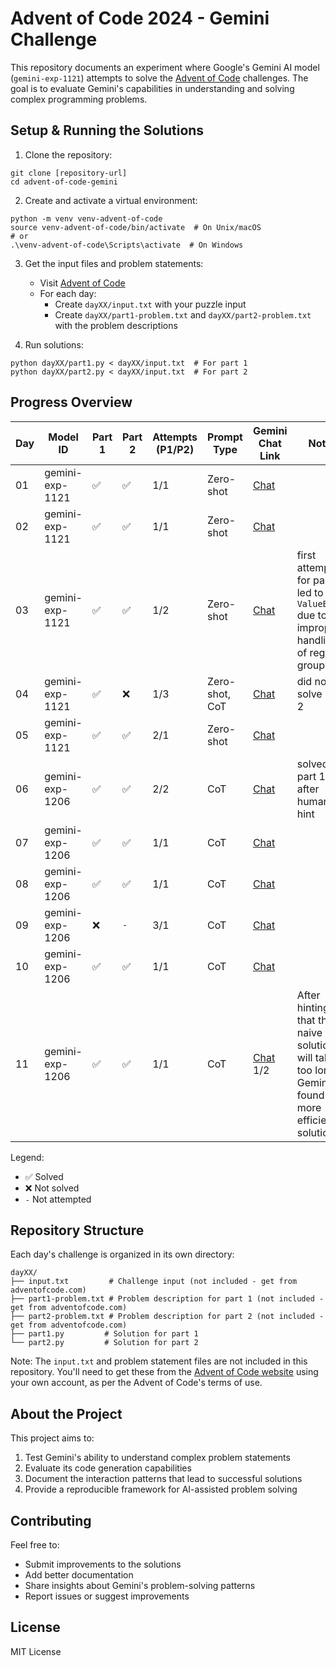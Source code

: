 # Advent of Code 2024 - Gemini Challenge

This repository documents an experiment where Google's Gemini AI model (`gemini-exp-1121`) attempts to solve the [Advent of Code](https://adventofcode.com/) challenges. The goal is to evaluate Gemini's capabilities in understanding and solving complex programming problems.

## Setup & Running the Solutions

1. Clone the repository:
```
git clone [repository-url]
cd advent-of-code-gemini
```

2. Create and activate a virtual environment:
```
python -m venv venv-advent-of-code
source venv-advent-of-code/bin/activate  # On Unix/macOS
# or
.\venv-advent-of-code\Scripts\activate  # On Windows
```

3. Get the input files and problem statements:
   - Visit [Advent of Code](https://adventofcode.com/)
   - For each day:
     - Create `dayXX/input.txt` with your puzzle input
     - Create `dayXX/part1-problem.txt` and `dayXX/part2-problem.txt` with the problem descriptions

4. Run solutions:
```
python dayXX/part1.py < dayXX/input.txt  # For part 1
python dayXX/part2.py < dayXX/input.txt  # For part 2
```

## Progress Overview

| Day | Model ID  | Part 1 | Part 2 | Attempts (P1/P2) | Prompt Type | Gemini Chat Link | Notes |
|-----|-----------|--------|--------|------------------|-------------|------------------|-------|
| 01  | gemini-exp-1121 | ✅     | ✅     | 1/1              | Zero-shot   | [Chat](https://aistudio.google.com/app/prompts?state=%7B%22ids%22:%5B%221kkRVShxln7z6qfKgsVEtP20hozJj7YkA%22%5D,%22action%22:%22open%22,%22userId%22:%22105677632504908789218%22,%22resourceKeys%22:%7B%7D%7D&usp=sharing)     |       |
| 02  | gemini-exp-1121 | ✅     | ✅     | 1/1              | Zero-shot   | [Chat](https://aistudio.google.com/app/prompts?state=%7B%22ids%22:%5B%221RLXAgFWunvpYsyfIxwo-AUN4a9kjhTRl%22%5D,%22action%22:%22open%22,%22userId%22:%22105677632504908789218%22,%22resourceKeys%22:%7B%7D%7D&usp=sharing)     |       |
| 03  | gemini-exp-1121 | ✅     | ✅     | 1/2              | Zero-shot   | [Chat](https://aistudio.google.com/app/prompts?state=%7B%22ids%22:%5B%221f0KmVrz838uuehNbgh209gEqR726Utg5%22%5D,%22action%22:%22open%22,%22userId%22:%22105677632504908789218%22,%22resourceKeys%22:%7B%7D%7D&usp=sharing)     | first attempt for part 2 led to a `ValueError` due to improper handling of regex groups     |
| 04  | gemini-exp-1121 | ✅     | ❌     | 1/3              | Zero-shot, CoT   | [Chat](https://aistudio.google.com/app/prompts?state=%7B%22ids%22:%5B%2219u86k9DX47Z7S253S-Z0FW_W1tekHthB%22%5D,%22action%22:%22open%22,%22userId%22:%22105677632504908789218%22,%22resourceKeys%22:%7B%7D%7D&usp=sharing)     | did not solve part 2     |
| 05  | gemini-exp-1121 | ✅     | ✅     | 2/1              | Zero-shot   | [Chat](https://aistudio.google.com/app/prompts?state=%7B%22ids%22:%5B%221XV71bCF0inECZ7W9AacPwKf0a0tEMPzt%22%5D,%22action%22:%22open%22,%22userId%22:%22105677632504908789218%22,%22resourceKeys%22:%7B%7D%7D&usp=sharing)     |      |
| 06  | gemini-exp-1206 | ✅    | ✅     | 2/2              | CoT   | [Chat](https://aistudio.google.com/app/prompts?state=%7B%22ids%22:%5B%221VBYQR1257m38-T-o6UlypX623S6DgVKd%22%5D,%22action%22:%22open%22,%22userId%22:%22105677632504908789218%22,%22resourceKeys%22:%7B%7D%7D&usp=sharing)     |  solved part 1 only after human hint    |
| 07  | gemini-exp-1206 | ✅    | ✅     | 1/1              | CoT   | [Chat](https://aistudio.google.com/app/prompts?state=%7B%22ids%22:%5B%221F136Re6CpEnMu7sijkvZROw2vziNlINL%22%5D,%22action%22:%22open%22,%22userId%22:%22105677632504908789218%22,%22resourceKeys%22:%7B%7D%7D&usp=sharing)     |      |
| 08  | gemini-exp-1206 | ✅    | ✅     | 1/1              | CoT   | [Chat](https://aistudio.google.com/app/prompts?state=%7B%22ids%22:%5B%221f4gG-LJf3TuRjpVRMvnfIPZZc-S__ToN%22%5D,%22action%22:%22open%22,%22userId%22:%22105677632504908789218%22,%22resourceKeys%22:%7B%7D%7D&usp=sharing)     |      |
| 09  | gemini-exp-1206 | ❌    | `-`     | 3/1              | CoT   | [Chat](https://aistudio.google.com/app/prompts?state=%7B%22ids%22:%5B%2212_LaEzYEj9S_BGTbINw3Rtkw-0xWhMAJ%22%5D,%22action%22:%22open%22,%22userId%22:%22105677632504908789218%22,%22resourceKeys%22:%7B%7D%7D&usp=sharing)     |      |
| 10  | gemini-exp-1206 | ✅    | ✅     | 1/1              | CoT   | [Chat](https://aistudio.google.com/app/prompts?state=%7B%22ids%22:%5B%221hCDQ3n-za6_L64R9sTD-p_uQvajaj1d7%22%5D,%22action%22:%22open%22,%22userId%22:%22105677632504908789218%22,%22resourceKeys%22:%7B%7D%7D&usp=sharing)     |      |
| 11  | gemini-exp-1206 | ✅    | ✅     | 1/1              | CoT   | [Chat](https://aistudio.google.com/app/prompts?state=%7B%22ids%22:%5B%221SQKUXWTJu_MWTXXMD2DQQM-_9tRXKpjg%22%5D,%22action%22:%22open%22,%22userId%22:%22105677632504908789218%22,%22resourceKeys%22:%7B%7D%7D&usp=sharing)  1/2   | After hinting that the naive solution will take too long, Gemini found a more efficient solution     |

Legend:
- ✅ Solved
- ❌ Not solved
- `-` Not attempted

## Repository Structure

Each day's challenge is organized in its own directory:
```
dayXX/
├── input.txt         # Challenge input (not included - get from adventofcode.com)
├── part1-problem.txt # Problem description for part 1 (not included - get from adventofcode.com)
├── part2-problem.txt # Problem description for part 2 (not included - get from adventofcode.com)
├── part1.py         # Solution for part 1
└── part2.py         # Solution for part 2
```

Note: The `input.txt` and problem statement files are not included in this repository. You'll need to get these from the [Advent of Code website](https://adventofcode.com/) using your own account, as per the Advent of Code's terms of use.

## About the Project

This project aims to:
1. Test Gemini's ability to understand complex problem statements
2. Evaluate its code generation capabilities
3. Document the interaction patterns that lead to successful solutions
4. Provide a reproducible framework for AI-assisted problem solving

## Contributing

Feel free to:
- Submit improvements to the solutions
- Add better documentation
- Share insights about Gemini's problem-solving patterns
- Report issues or suggest improvements

## License

MIT License